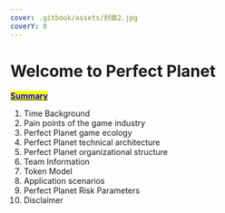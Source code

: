 ```yaml
---
cover: .gitbook/assets/封面2.jpg
coverY: 0
---
```


# Welcome to Perfect Planet

<mark style="color:blue;">****</mark>[<mark style="color:blue;">**Summary**</mark>](summary.md)<mark style="color:blue;">****</mark>

1. Time Background
2. Pain points of the game industry
3. Perfect Planet game ecology
4. Perfect Planet technical architecture
5. Perfect Planet organizational structure
6. Team Information
7. Token Model
8. Application scenarios
9. Perfect Planet Risk Parameters
10. Disclaimer



